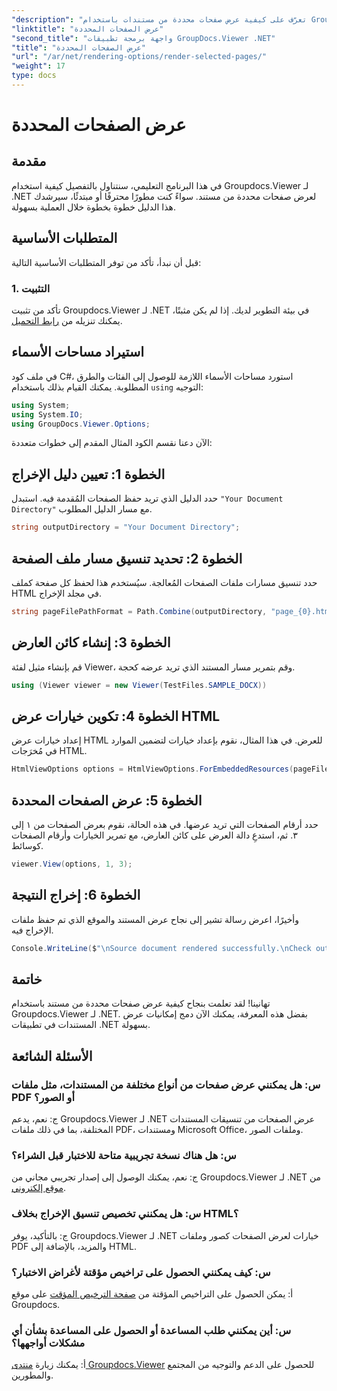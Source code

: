 ```yaml
---
"description": "تعرّف على كيفية عرض صفحات محددة من مستندات باستخدام Groupdocs.Viewer لـ .NET. دليل تعليمي خطوة بخطوة مع أمثلة برمجية."
"linktitle": "عرض الصفحات المحددة"
"second_title": "واجهة برمجة تطبيقات GroupDocs.Viewer .NET"
"title": "عرض الصفحات المحددة"
"url": "/ar/net/rendering-options/render-selected-pages/"
"weight": 17
type: docs
---
```

# عرض الصفحات المحددة

## مقدمة

في هذا البرنامج التعليمي، سنتناول بالتفصيل كيفية استخدام Groupdocs.Viewer لـ .NET لعرض صفحات محددة من مستند. سواءً كنت مطورًا محترفًا أو مبتدئًا، سيرشدك هذا الدليل خطوة بخطوة خلال العملية بسهولة.

## المتطلبات الأساسية

قبل أن نبدأ، تأكد من توفر المتطلبات الأساسية التالية:

### 1. التثبيت

تأكد من تثبيت Groupdocs.Viewer لـ .NET في بيئة التطوير لديك. إذا لم يكن مثبتًا، يمكنك تنزيله من [رابط التحميل](https://releases.groupdocs.com/viewer/net/).

## استيراد مساحات الأسماء

في ملف كود C#، استورد مساحات الأسماء اللازمة للوصول إلى الفئات والطرق المطلوبة. يمكنك القيام بذلك باستخدام `using` التوجيه:

```csharp
using System;
using System.IO;
using GroupDocs.Viewer.Options;
```

الآن دعنا نقسم الكود المثال المقدم إلى خطوات متعددة:

## الخطوة 1: تعيين دليل الإخراج

حدد الدليل الذي تريد حفظ الصفحات المُقدمة فيه. استبدل `"Your Document Directory"` مع مسار الدليل المطلوب.

```csharp
string outputDirectory = "Your Document Directory";
```

## الخطوة 2: تحديد تنسيق مسار ملف الصفحة

حدد تنسيق مسارات ملفات الصفحات المُعالجة. سيُستخدم هذا لحفظ كل صفحة كملف HTML في مجلد الإخراج.

```csharp
string pageFilePathFormat = Path.Combine(outputDirectory, "page_{0}.html");
```

## الخطوة 3: إنشاء كائن العارض

قم بإنشاء مثيل لفئة Viewer، وقم بتمرير مسار المستند الذي تريد عرضه كحجة.

```csharp
using (Viewer viewer = new Viewer(TestFiles.SAMPLE_DOCX))
```

## الخطوة 4: تكوين خيارات عرض HTML

إعداد خيارات عرض HTML للعرض. في هذا المثال، نقوم بإعداد خيارات لتضمين الموارد في مُخرَجات HTML.

```csharp
HtmlViewOptions options = HtmlViewOptions.ForEmbeddedResources(pageFilePathFormat);
```

## الخطوة 5: عرض الصفحات المحددة

حدد أرقام الصفحات التي تريد عرضها. في هذه الحالة، نقوم بعرض الصفحات من ١ إلى ٣. ثم، استدعِ دالة العرض على كائن العارض، مع تمرير الخيارات وأرقام الصفحات كوسائط.

```csharp
viewer.View(options, 1, 3);
```

## الخطوة 6: إخراج النتيجة

وأخيرًا، اعرض رسالة تشير إلى نجاح عرض المستند والموقع الذي تم حفظ ملفات الإخراج فيه.

```csharp
Console.WriteLine($"\nSource document rendered successfully.\nCheck output in {outputDirectory}.");
```

## خاتمة

تهانينا! لقد تعلمت بنجاح كيفية عرض صفحات محددة من مستند باستخدام Groupdocs.Viewer لـ .NET. بفضل هذه المعرفة، يمكنك الآن دمج إمكانيات عرض المستندات في تطبيقات .NET بسهولة.

## الأسئلة الشائعة

### س: هل يمكنني عرض صفحات من أنواع مختلفة من المستندات، مثل ملفات PDF أو الصور؟

ج: نعم، يدعم Groupdocs.Viewer لـ .NET عرض الصفحات من تنسيقات المستندات المختلفة، بما في ذلك ملفات PDF، ومستندات Microsoft Office، وملفات الصور.

### س: هل هناك نسخة تجريبية متاحة للاختبار قبل الشراء؟

ج: نعم، يمكنك الوصول إلى إصدار تجريبي مجاني من Groupdocs.Viewer لـ .NET من [موقع إلكتروني](https://releases.groupdocs.com/).

### س: هل يمكنني تخصيص تنسيق الإخراج بخلاف HTML؟

ج: بالتأكيد، يوفر Groupdocs.Viewer لـ .NET خيارات لعرض الصفحات كصور وملفات PDF والمزيد، بالإضافة إلى HTML.

### س: كيف يمكنني الحصول على تراخيص مؤقتة لأغراض الاختبار؟

أ: يمكن الحصول على التراخيص المؤقتة من [صفحة الترخيص المؤقت](https://purchase.groupdocs.com/temporary-license/) على موقع Groupdocs.

### س: أين يمكنني طلب المساعدة أو الحصول على المساعدة بشأن أي مشكلات أواجهها؟

أ: يمكنك زيارة [منتدى Groupdocs.Viewer](https://forum.groupdocs.com/c/viewer/9) للحصول على الدعم والتوجيه من المجتمع والمطورين.